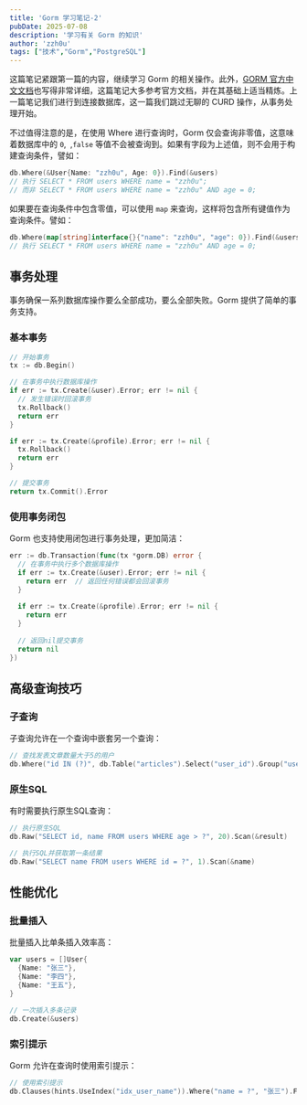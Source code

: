 ```yaml
---
title: 'Gorm 学习笔记-2'
pubDate: 2025-07-08
description: '学习有关 Gorm 的知识'
author: 'zzh0u'
tags: ["技术","Gorm","PostgreSQL"]
---
```


这篇笔记紧跟第一篇的内容，继续学习 Gorm 的相关操作。此外，[GORM 官方中文文档](https://gorm.io/zh_CN/docs/)也写得非常详细，这篇笔记大多参考官方文档，并在其基础上适当精炼。上一篇笔记我们进行到连接数据库，这一篇我们跳过无聊的 CURD 操作，从事务处理开始。

不过值得注意的是，在使用 Where 进行查询时，Gorm 仅会查询非零值，这意味着数据库中的 `0`,` `,`false` 等值不会被查询到。如果有字段为上述值，则不会用于构建查询条件，譬如：

```go
db.Where(&User{Name: "zzh0u", Age: 0}).Find(&users)
// 执行 SELECT * FROM users WHERE name = "zzh0u";
// 而非 SELECT * FROM users WHERE name = "zzh0u" AND age = 0;
```

如果要在查询条件中包含零值，可以使用 `map` 来查询，这样将包含所有键值作为查询条件。譬如：

```go
db.Where(map[string]interface{}{"name": "zzh0u", "age": 0}).Find(&users)
// 执行 SELECT * FROM users WHERE name = "zzh0u" AND age = 0;
```

## 事务处理

事务确保一系列数据库操作要么全部成功，要么全部失败。Gorm 提供了简单的事务支持。

### 基本事务

```go
// 开始事务
tx := db.Begin()

// 在事务中执行数据库操作
if err := tx.Create(&user).Error; err != nil {
  // 发生错误时回滚事务
  tx.Rollback()
  return err
}

if err := tx.Create(&profile).Error; err != nil {
  tx.Rollback()
  return err
}

// 提交事务
return tx.Commit().Error
```

### 使用事务闭包

Gorm 也支持使用闭包进行事务处理，更加简洁：

```go
err := db.Transaction(func(tx *gorm.DB) error {
  // 在事务中执行多个数据库操作
  if err := tx.Create(&user).Error; err != nil {
    return err  // 返回任何错误都会回滚事务
  }
  
  if err := tx.Create(&profile).Error; err != nil {
    return err
  }
  
  // 返回nil提交事务
  return nil
})
```

## 高级查询技巧

### 子查询

子查询允许在一个查询中嵌套另一个查询：

```go
// 查找发表文章数量大于5的用户
db.Where("id IN (?)", db.Table("articles").Select("user_id").Group("user_id").Having("count(*) > ?", 5)).Find(&users)
```

### 原生SQL

有时需要执行原生SQL查询：

```go
// 执行原生SQL
db.Raw("SELECT id, name FROM users WHERE age > ?", 20).Scan(&result)

// 执行SQL并获取第一条结果
db.Raw("SELECT name FROM users WHERE id = ?", 1).Scan(&name)
```

## 性能优化

### 批量插入

批量插入比单条插入效率高：

```go
var users = []User{
  {Name: "张三"},
  {Name: "李四"},
  {Name: "王五"},
}

// 一次插入多条记录
db.Create(&users)
```

### 索引提示

Gorm 允许在查询时使用索引提示：

```go
// 使用索引提示
db.Clauses(hints.UseIndex("idx_user_name")).Where("name = ?", "张三").Find(&users)
```

